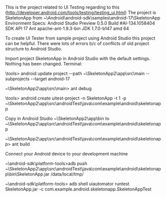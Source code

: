 This is the project related to UI Testing regarding to this (http://developer.android.com/tools/testing/testing_ui.html)
The project is SkeletonApp from ~\Android\android-sdk\samples\android-17\SkeletonApp
Environment Specs:
Android Studio Preview 0.5.0 Build #AI-134.1058404
SDK API 17
Ant apache-ant-1.9.3-bin
JDK 1.7.0-b147 amd 64

To create UI Tester from sample project using Android Studio this project can be helpful. 
There were lots of errors b/c of conflicts of old project structure to Android Studio. 

Import project SkeletonApp in Android Studio with the default settings. Nothing has been changed.
Terminal:

\tools>	android update project --path ~\SkeletonApp2\app\src\main --subprojects --target android-17

~\SkeletonApp2\app\src\main>	ant debug

\tools>	android create uitest-project -n SkeletonApp -t 1 -p ~\SkeletonApp2\app\src\androidTest\java\com\example\android\skeletonapp

Copy in Android Studio ~\SkeletonApp2\app\bin to ~\SkeletonApp2\app\src\androidTest\java\com\example\android\skeletonapp

~\SkeletonApp2\app\src\androidTest\java\com\example\android\skeletonapp>	ant build

Connect your Android device to your development machine

~\android-sdk\platform-tools>adb push ~\SkeletonApp2\app\src\androidTest\java\com\example\android\skeletonapp\bin\SkeletonApp.jar /data/local/tmp/

~\android-sdk\platform-tools> adb shell uiautomator runtest SkeletonApp.jar -c com.example.android.skeletonapp.SkeletonAppTest
